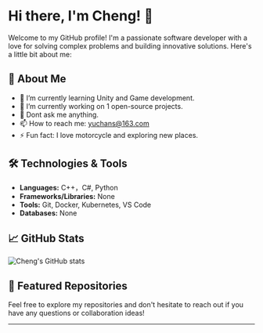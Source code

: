 # Hi there, I'm Cheng! 👋

Welcome to my GitHub profile! I'm a passionate software developer with a love for solving complex problems and building innovative solutions. Here's a little bit about me:

## 🚀 About Me

- 🌱 I’m currently learning Unity and Game development.
- 🔭 I’m currently working on 1 open-source projects.
- 💬 Dont ask me anything.
- 📫 How to reach me: [yuchans@163.com](mailto:email@example.com)
- ⚡ Fun fact: I love motorcycle and exploring new places.

## 🛠️ Technologies & Tools

- **Languages:** C++，C#, Python
- **Frameworks/Libraries:** None
- **Tools:** Git, Docker, Kubernetes, VS Code
- **Databases:** None

## 📈 GitHub Stats

![Cheng's GitHub stats](https://github-readme-stats.vercel.app/api?username=chengscode&show_icons=true&theme=radical)


## 📂 Featured Repositories

Feel free to explore my repositories and don't hesitate to reach out if you have any questions or collaboration ideas!

---
